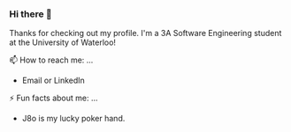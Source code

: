 ### Hi there 👋
Thanks for checking out my profile. I'm a 3A Software Engineering student at the University of Waterloo!

<!--
🔭 I’m currently ...
* Wrapping up my internship at Bell! We used GitLab, and I wish I could import my green squares to here 😭
-->
<!-- 
🌱 I’m currently learning ...
*  -->

<!--
👯 I’m looking to collaborate on ...
* Open source projects! I made some contributions to Meta Open Source in the past :)
-->
📫 How to reach me: ...
* Email or LinkedIn

⚡ Fun facts about me: ...
* J8o is my lucky poker hand.

<!--
**ezzhang8/ezzhang8** is a ✨ _special_ ✨ repository because its `README.md` (this file) appears on your GitHub profile.

Here are some ideas to get you started:

- 🔭 I’m currently working on ...
- 🌱 I’m currently learning ...
- 👯 I’m looking to collaborate on ...
- 🤔 I’m looking for help with ...
- 💬 Ask me about ...
- 📫 How to reach me: ...
- 😄 Pronouns: ...
- ⚡ Fun fact: ...
-->

